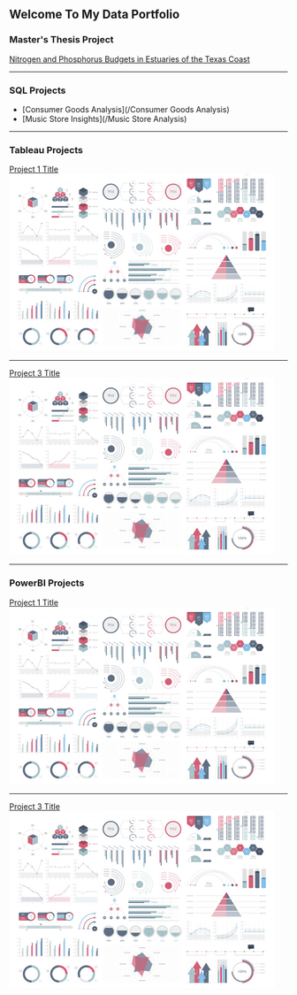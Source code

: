 ## Welcome To My Data Portfolio

### Master's Thesis Project
[Nitrogen and Phosphorus Budgets in Estuaries of the Texas Coast](/MS_Thesis)

---

### SQL Projects

- [Consumer Goods Analysis](/Consumer Goods Analysis)
- [Music Store Insights](/Music Store Analysis)


---
### Tableau Projects

[Project 1 Title](/sample_page)
<img src="images/dummy_thumbnail.jpg?raw=true"/>

---
[Project 3 Title](http://example.com/)
<img src="images/dummy_thumbnail.jpg?raw=true"/>

---

### PowerBI Projects

[Project 1 Title](/sample_page)
<img src="images/dummy_thumbnail.jpg?raw=true"/>

---
[Project 3 Title](http://example.com/)
<img src="images/dummy_thumbnail.jpg?raw=true"/>
